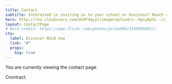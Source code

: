 ```yaml
---
title: Contact
subtitle: Interested in inviting us to your school or business? Reach out to us below. We'd be happy to hear from you!
hero: http://res.cloudinary.com/ds0f4qyyt/image/upload/s--Apiy0pSL--/c_scale,q_jpegmini,w_3773/v1493834434/london_f0prw6.jpg
layout: ContactPage
# hero credit: https://www.flickr.com/photos/pslee999/15589950511/
cta:
  label: Discover NSLB now
  link: "#"
  props:
    big: true
---
```


You are currently viewing the  contact page.

Crontract.
